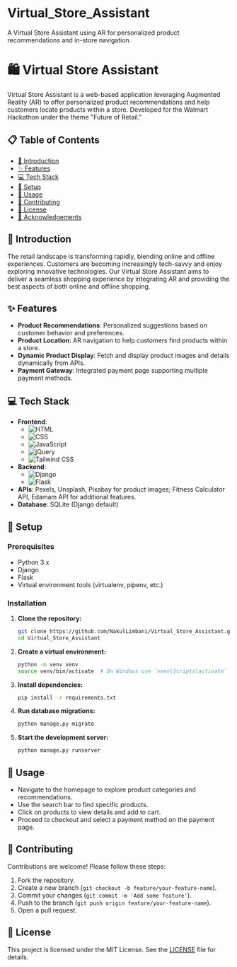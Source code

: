 # Virtual_Store_Assistant
A Virtual Store Assistant using AR for personalized product recommendations and in-store navigation.

# 🛍️ Virtual Store Assistant

Virtual Store Assistant is a web-based application leveraging Augmented Reality (AR) to offer personalized product recommendations and help customers locate products within a store. Developed for the Walmart Hackathon under the theme "Future of Retail."

## 📋 Table of Contents

- [📖 Introduction](#-introduction)
- [✨ Features](#-features)
- [💻 Tech Stack](#-tech-stack)
- [🚀 Setup](#-setup)
- [🔧 Usage](#-usage)
- [🤝 Contributing](#-contributing)
- [📜 License](#-license)
- [🙏 Acknowledgements](#-acknowledgements)

## 📖 Introduction

The retail landscape is transforming rapidly, blending online and offline experiences. Customers are becoming increasingly tech-savvy and enjoy exploring innovative technologies. Our Virtual Store Assistant aims to deliver a seamless shopping experience by integrating AR and providing the best aspects of both online and offline shopping.

## ✨ Features

- **Product Recommendations**: Personalized suggestions based on customer behavior and preferences.
- **Product Location**: AR navigation to help customers find products within a store.
- **Dynamic Product Display**: Fetch and display product images and details dynamically from APIs.
- **Payment Gateway**: Integrated payment page supporting multiple payment methods.

## 💻 Tech Stack

- **Frontend**: 
  - ![HTML](https://img.shields.io/badge/HTML-239120?style=for-the-badge&logo=html5&logoColor=white)
  - ![CSS](https://img.shields.io/badge/CSS-239120?style=for-the-badge&logo=css3&logoColor=white)
  - ![JavaScript](https://img.shields.io/badge/JavaScript-F7DF1E?style=for-the-badge&logo=javascript&logoColor=black)
  - ![jQuery](https://img.shields.io/badge/jQuery-0769AD?style=for-the-badge&logo=jquery&logoColor=white)
  - ![Tailwind CSS](https://img.shields.io/badge/Tailwind_CSS-38B2AC?style=for-the-badge&logo=tailwind-css&logoColor=white)
- **Backend**: 
  - ![Django](https://img.shields.io/badge/Django-092E20?style=for-the-badge&logo=django&logoColor=white)
  - ![Flask](https://img.shields.io/badge/Flask-000000?style=for-the-badge&logo=flask&logoColor=white)
- **APIs**: Pexels, Unsplash, Pixabay for product images; Fitness Calculator API, Edamam API for additional features.
- **Database**: SQLite (Django default)

## 🚀 Setup

### Prerequisites

- Python 3.x
- Django
- Flask
- Virtual environment tools (virtualenv, pipenv, etc.)

### Installation

1. **Clone the repository:**
    ```sh
    git clone https://github.com/NakulLimbani/Virtual_Store_Assistant.git
    cd Virtual_Store_Assistant
    ```

2. **Create a virtual environment:**
    ```sh
    python -m venv venv
    source venv/bin/activate  # On Windows use `venv\Scripts\activate`
    ```

3. **Install dependencies:**
    ```sh
    pip install -r requirements.txt
    ```

4. **Run database migrations:**
    ```sh
    python manage.py migrate
    ```

5. **Start the development server:**
    ```sh
    python manage.py runserver
    ```

## 🔧 Usage

- Navigate to the homepage to explore product categories and recommendations.
- Use the search bar to find specific products.
- Click on products to view details and add to cart.
- Proceed to checkout and select a payment method on the payment page.

## 🤝 Contributing

Contributions are welcome! Please follow these steps:

1. Fork the repository.
2. Create a new branch (`git checkout -b feature/your-feature-name`).
3. Commit your changes (`git commit -m 'Add some feature'`).
4. Push to the branch (`git push origin feature/your-feature-name`).
5. Open a pull request.

## 📜 License

This project is licensed under the MIT License. See the [LICENSE](LICENSE) file for details.

